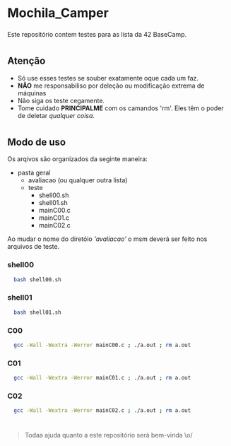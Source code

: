 # Mochila_Camper
###
Este repositório contem testes para as lista da 42 BaseCamp.

#

## Atenção
- Só use esses testes se souber exatamente oque cada um faz.
- **NÃO** me responsabiliso por deleção ou modificação extrema de máquinas
- Não siga os teste cegamente.
- Tome cuidado **PRINCIPALME** com os camandos 'rm'. Eles têm o poder de deletar *qualquer coisa*.
#

## Modo de uso

Os arqivos são organizados da seginte maneira:

- pasta geral
  - avaliacao (ou qualquer outra lista)
  - teste
    - shell00.sh
    - shell01.sh
    - mainC00.c
    - mainC01.c
    - mainC02.c

Ao mudar o nome do diretóio *'avaliacao'* o msm deverá ser feito nos arquivos de teste.

### shell00
```bash
  bash shell00.sh
```
### shell01
```bash
  bash shell01.sh
```
### C00
```bash
  gcc -Wall -Wextra -Werror mainC00.c ; ./a.out ; rm a.out
```
### C01
```bash
  gcc -Wall -Wextra -Werror mainC01.c ; ./a.out ; rm a.out
```
### C02
```bash
  gcc -Wall -Wextra -Werror mainC02.c ; ./a.out ; rm a.out
```

#

> Todaa ajuda quanto a este repositório será bem-vinda \o/ 
